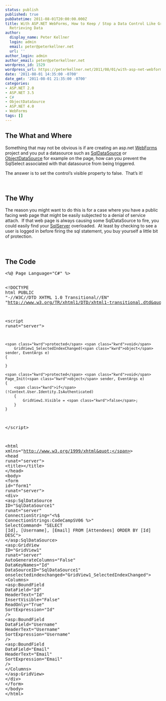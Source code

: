 ```yaml
---
status: publish
published: true
pubDatetime: 2011-08-01T20:00:00.000Z
title: With ASP.NET WebForms, How to Keep / Stop a Data Control Like GridView From
  Retrieving Data
author:
  display_name: Peter Kellner
  login: admin
  email: peter@peterkellner.net
  url: ''
author_login: admin
author_email: peter@peterkellner.net
wordpress_id: 1529
wordpress_url: https://peterkellner.net/2011/08/01/with-asp-net-webforms-how-to-keep-stop-a-data-control-like-gridview-from-retrieving-data/
date: '2011-08-01 14:35:00 -0700'
date_gmt: '2011-08-01 21:35:00 -0700'
categories:
- ASP.NET 2.0
- ASP.NET 3.5
- C#
- ObjectDataSource
- ASP.NET 4.0
- WebForms
tags: []
---
```

<h2>The What and Where</h2>
<p>Something that may not be obvious is if are creating an asp.net <a href="http://msdn.microsoft.com/en-us/library/ms973868.aspx">WebForms</a> project and you put a datasource such as <a href="http://msdn.microsoft.com/en-us/library/system.web.ui.webcontrols.sqldatasource.aspx">SqlDataSource</a> or <a href="http://msdn.microsoft.com/en-us/library/system.web.ui.webcontrols.objectdatasource.aspx">ObjectDataSource</a> for example on the page, how can you prevent the SqlSelect associated with that datasource from being triggered.</p>
<p>The answer is to set the control’s visible property to false.&#160; That’s it!</p>
<p>  <!--more-->
<p>&#160;</p>
<h2>The Why</h2>
<p>The reason you might want to do this is for a case where you have a public facing web page that might be easily subjected to a denial of service attach.&#160; If that web page is always causing some SqlDataSource to fire, you could easily find your <a href="http://www.microsoft.com/sqlserver/en/us/default.aspx">SqlServer</a> overloaded.&#160; At least by checking to see a user is logged in before firing the sql statement, you buy yourself a little bit of protection.</p>
<p>&#160;</p>
<h2>The Code</h2>
<pre class="csharpcode"><span class="asp">&lt;%@ Page Language=&quot;C#&quot; %&gt;</span>

<span class="kwrd">&lt;!</span><span class="html">DOCTYPE</span> <span class="attr">html</span> <span class="attr">PUBLIC</span> <span class="kwrd">&quot;-//W3C//DTD XHTML 1.0 Transitional//EN&quot;</span> 
<span class="kwrd">&quot;http://www.w3.org/TR/xhtml1/DTD/xhtml1-transitional.dtd&quot;</span><span class="kwrd">&gt;</span>

<span class="kwrd">&lt;</span><span class="html">script</span> <span class="attr">runat</span><span class="kwrd">=&quot;server&quot;</span><span class="kwrd">&gt;</span>

    <span class="kwrd">protected</span> <span class="kwrd">void</span> 
        GridView1_SelectedIndexChanged(<span class="kwrd">object</span> sender, EventArgs e)
    {

    }

    <span class="kwrd">protected</span> <span class="kwrd">void</span> Page_Init(<span class="kwrd">object</span> sender, EventArgs e)
    {
        <span class="kwrd">if</span> (!Context.User.Identity.IsAuthenticated)
        {
            GridView1.Visible = <span class="kwrd">false</span>;
        }
    }
<span class="kwrd">&lt;/</span><span class="html">script</span><span class="kwrd">&gt;</span>

<span class="kwrd">&lt;</span><span class="html">html</span> <span class="attr">xmlns</span><span class="kwrd">=&quot;http://www.w3.org/1999/xhtml&quot;</span><span class="kwrd">&gt;</span>
<span class="kwrd">&lt;</span><span class="html">head</span> <span class="attr">runat</span><span class="kwrd">=&quot;server&quot;</span><span class="kwrd">&gt;</span>
    <span class="kwrd">&lt;</span><span class="html">title</span><span class="kwrd">&gt;&lt;/</span><span class="html">title</span><span class="kwrd">&gt;</span>
<span class="kwrd">&lt;/</span><span class="html">head</span><span class="kwrd">&gt;</span>
<span class="kwrd">&lt;</span><span class="html">body</span><span class="kwrd">&gt;</span>
    <span class="kwrd">&lt;</span><span class="html">form</span> <span class="attr">id</span><span class="kwrd">=&quot;form1&quot;</span> <span class="attr">runat</span><span class="kwrd">=&quot;server&quot;</span><span class="kwrd">&gt;</span>
    <span class="kwrd">&lt;</span><span class="html">div</span><span class="kwrd">&gt;</span>
        <span class="kwrd">&lt;</span><span class="html">asp:SqlDataSource</span> <span class="attr">ID</span><span class="kwrd">=&quot;SqlDataSource1&quot;</span> <span class="attr">runat</span><span class="kwrd">=&quot;server&quot;</span> 
            <span class="attr">ConnectionString</span><span class="kwrd">=&quot;&lt;%$ ConnectionStrings:CodeCampSV06 %&gt;&quot;</span> 
            <span class="attr">SelectCommand</span>=
            <span class="kwrd">&quot;SELECT [Id], [Username], [Email] FROM [Attendees] ORDER BY [Id] DESC&quot;</span><span class="kwrd">&gt;</span>
            <span class="kwrd">&lt;/</span><span class="html">asp:SqlDataSource</span><span class="kwrd">&gt;</span>
        <span class="kwrd">&lt;</span><span class="html">asp:GridView</span> <span class="attr">ID</span><span class="kwrd">=&quot;GridView1&quot;</span> <span class="attr">runat</span><span class="kwrd">=&quot;server&quot;</span> <span class="attr">AutoGenerateColumns</span><span class="kwrd">=&quot;False&quot;</span> 
            <span class="attr">DataKeyNames</span><span class="kwrd">=&quot;Id&quot;</span> <span class="attr">DataSourceID</span><span class="kwrd">=&quot;SqlDataSource1&quot;</span> 
            <span class="attr">onselectedindexchanged</span><span class="kwrd">=&quot;GridView1_SelectedIndexChanged&quot;</span><span class="kwrd">&gt;</span>
            <span class="kwrd">&lt;</span><span class="html">Columns</span><span class="kwrd">&gt;</span>
                <span class="kwrd">&lt;</span><span class="html">asp:BoundField</span> <span class="attr">DataField</span><span class="kwrd">=&quot;Id&quot;</span> <span class="attr">HeaderText</span><span class="kwrd">=&quot;Id&quot;</span> <span class="attr">InsertVisible</span><span class="kwrd">=&quot;False&quot;</span> 
                    <span class="attr">ReadOnly</span><span class="kwrd">=&quot;True&quot;</span> <span class="attr">SortExpression</span><span class="kwrd">=&quot;Id&quot;</span> <span class="kwrd">/&gt;</span>
                <span class="kwrd">&lt;</span><span class="html">asp:BoundField</span> <span class="attr">DataField</span><span class="kwrd">=&quot;Username&quot;</span> <span class="attr">HeaderText</span><span class="kwrd">=&quot;Username&quot;</span> 
                    <span class="attr">SortExpression</span><span class="kwrd">=&quot;Username&quot;</span> <span class="kwrd">/&gt;</span>
                <span class="kwrd">&lt;</span><span class="html">asp:BoundField</span> <span class="attr">DataField</span><span class="kwrd">=&quot;Email&quot;</span> <span class="attr">HeaderText</span><span class="kwrd">=&quot;Email&quot;</span> 
                <span class="attr">SortExpression</span><span class="kwrd">=&quot;Email&quot;</span> <span class="kwrd">/&gt;</span>
            <span class="kwrd">&lt;/</span><span class="html">Columns</span><span class="kwrd">&gt;</span>
        <span class="kwrd">&lt;/</span><span class="html">asp:GridView</span><span class="kwrd">&gt;</span>
    <span class="kwrd">&lt;/</span><span class="html">div</span><span class="kwrd">&gt;</span>
    <span class="kwrd">&lt;/</span><span class="html">form</span><span class="kwrd">&gt;</span>
<span class="kwrd">&lt;/</span><span class="html">body</span><span class="kwrd">&gt;</span>
<span class="kwrd">&lt;/</span><span class="html">html</span><span class="kwrd">&gt;</span></pre>
<style type="text/css">
.csharpcode, .csharpcode pre<br />
{<br />
	font-size: small;<br />
	color: black;<br />
	font-family: consolas, "Courier New", courier, monospace;<br />
	background-color: #ffffff;<br />
	/*white-space: pre;*/<br />
}<br />
.csharpcode pre { margin: 0em; }<br />
.csharpcode .rem { color: #008000; }<br />
.csharpcode .kwrd { color: #0000ff; }<br />
.csharpcode .str { color: #006080; }<br />
.csharpcode .op { color: #0000c0; }<br />
.csharpcode .preproc { color: #cc6633; }<br />
.csharpcode .asp { background-color: #ffff00; }<br />
.csharpcode .html { color: #800000; }<br />
.csharpcode .attr { color: #ff0000; }<br />
.csharpcode .alt<br />
{<br />
	background-color: #f4f4f4;<br />
	width: 100%;<br />
	margin: 0em;<br />
}<br />
.csharpcode .lnum { color: #606060; }</style>
